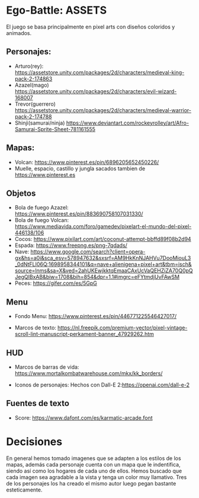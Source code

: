# Ego-Battle: ASSETS
El juego se basa principalmente en pixel arts con diseños coloridos y animados.
## Personajes:
- Arturo(rey): https://assetstore.unity.com/packages/2d/characters/medieval-king-pack-2-174863
- Azazel(mago) https://assetstore.unity.com/packages/2d/characters/evil-wizard-168007
- Trevor(guerrero) https://assetstore.unity.com/packages/2d/characters/medieval-warrior-pack-2-174788
- Shinji(samurai/ninja) https://www.deviantart.com/rockeyrolley/art/Afro-Samurai-Sprite-Sheet-781161555
## Mapas:
- Volcan:
https://www.pinterest.es/pin/6896205652450226/
- Muelle, espacio, castillo  y jungla sacados tambien de https://www.pinterest.es
## Objetos
- Bola de fuego Azazel: https://www.pinterest.es/pin/883690758107031330/
- Bola de fuego Volcan: https://www.mediavida.com/foro/gamedev/pixelart-el-mundo-del-pixel-446138/106
- Cocos: https://www.pixilart.com/art/coconut-attempt-bbffd89f08b2d94
- Espada: https://www.freepng.es/png-7qdads/
- Nave: https://www.google.com/search?client=opera-gx&hs=a0i&sca_esv=578947632&sxsrf=AM9HkKnNJAHVu7DooMiouL3_0dNtFLI06Q:1698958344101&q=nave+alienigena+pixel+art&tbm=isch&source=lnms&sa=X&ved=2ahUKEwjkktqEmaaCAxUcVaQEHZiZA70Q0pQJegQIBxAB&biw=1708&bih=854&dpr=1.1#imgrc=eFYtmdjUvFAwSM
- Peces: https://gifer.com/es/5GpG

## Menu
- Fondo Menu: https://www.pinterest.es/pin/446771225546427017/

- Marcos de texto: https://nl.freepik.com/premium-vector/pixel-vintage-scroll-lint-manuscript-perkament-banner_47929262.htm

## HUD
- Marcos de barras de vida: https://www.mortalkombatwarehouse.com/mkx/kk_borders/

- Iconos de personajes: Hechos con Dall-E 2:https://openai.com/dall-e-2

## Fuentes de texto
- Score: https://www.dafont.com/es/karmatic-arcade.font

# Decisiones 
En general hemos tomado imagenes que se adapten a los estilos de los mapas, además cada personaje cuenta con un mapa que le indentifica,
siendo así como los hogares de cada uno de ellos.
Hemos buscado que cada imagen sea agradable a la vista y tenga un color muy llamativo.
Tres de los personajes los ha creado el mismo autor luego pegan bastante esteticamente.